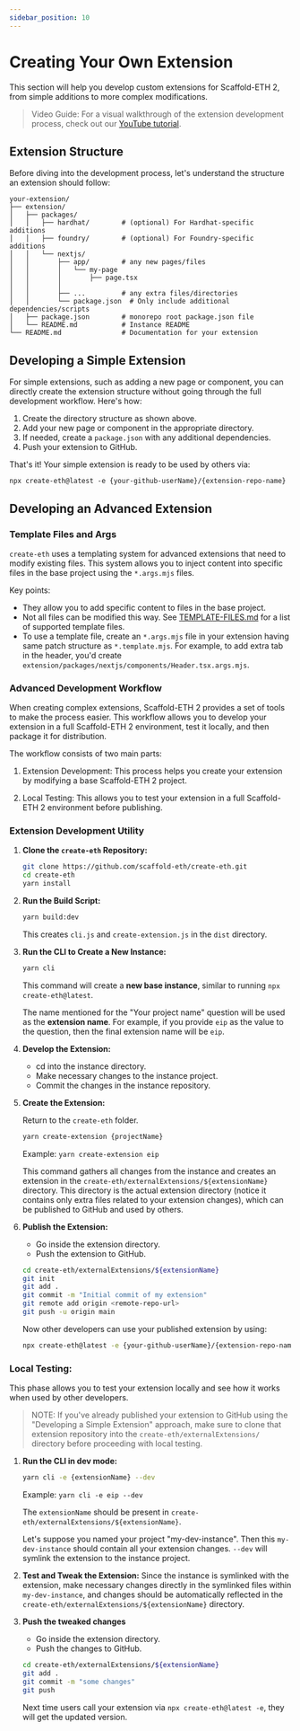 ```yaml
---
sidebar_position: 10
---
```


# Creating Your Own Extension

This section will help you develop custom extensions for Scaffold-ETH 2, from simple additions to more complex modifications.

> Video Guide: For a visual walkthrough of the extension development process, check out our [YouTube tutorial](https://youtu.be/XQCv533XGZk?si=dlJH4zd4b99_6soW).

## Extension Structure

Before diving into the development process, let's understand the structure an extension should follow:

```
your-extension/
├── extension/
│   ├── packages/
│   │   ├── hardhat/        # (optional) For Hardhat-specific additions
│   │   ├── foundry/        # (optional) For Foundry-specific additions
│   │   └── nextjs/
│   │       ├── app/        # any new pages/files
│   │       │   └── my-page
│   │       │       ├── page.tsx
│   │       │
│   │       ├── ...         # any extra files/directories
│   │       └── package.json  # Only include additional dependencies/scripts
│   ├── package.json        # monorepo root package.json file
│   └── README.md           # Instance README
└── README.md               # Documentation for your extension
```

## Developing a Simple Extension

For simple extensions, such as adding a new page or component, you can directly create the extension structure without going through the full development workflow. Here's how:

1. Create the directory structure as shown above.
2. Add your new page or component in the appropriate directory.
3. If needed, create a `package.json` with any additional dependencies.
4. Push your extension to GitHub.

That's it! Your simple extension is ready to be used by others via:

```shell
npx create-eth@latest -e {your-github-userName}/{extension-repo-name}
```

## Developing an Advanced Extension

### Template Files and Args

`create-eth` uses a templating system for advanced extensions that need to modify existing files. This system allows you to inject content into specific files in the base project using the `*.args.mjs` files.

Key points:

- They allow you to add specific content to files in the base project.
- Not all files can be modified this way. See [TEMPLATE-FILES.md](./TEMPLATE-FILES.md) for a list of supported template files.
- To use a template file, create an `*.args.mjs` file in your extension having same patch structure as `*.template.mjs`. For example, to add extra tab in the header, you'd create `extension/packages/nextjs/components/Header.tsx.args.mjs`.

### Advanced Development Workflow

When creating complex extensions, Scaffold-ETH 2 provides a set of tools to make the process easier. This workflow allows you to develop your extension in a full Scaffold-ETH 2 environment, test it locally, and then package it for distribution.

The workflow consists of two main parts:

1. Extension Development: This process helps you create your extension by modifying a base Scaffold-ETH 2 project.

2. Local Testing: This allows you to test your extension in a full Scaffold-ETH 2 environment before publishing.

### Extension Development Utility

1. **Clone the `create-eth` Repository:**

   ```bash
   git clone https://github.com/scaffold-eth/create-eth.git
   cd create-eth
   yarn install
   ```

2. **Run the Build Script:**

   ```bash
   yarn build:dev
   ```

   This creates `cli.js` and `create-extension.js` in the `dist` directory.

3. **Run the CLI to Create a New Instance:**

   ```bash
   yarn cli
   ```

   This command will create a **new base instance**, similar to running `npx create-eth@latest`.

   The name mentioned for the "Your project name" question will be used as the **extension name**. For example, if you provide `eip` as the value to the question, then the final extension name will be `eip`.

4. **Develop the Extension:**

   - cd into the instance directory.
   - Make necessary changes to the instance project.
   - Commit the changes in the instance repository.

5. **Create the Extension:**

   Return to the `create-eth` folder.

   ```bash
   yarn create-extension {projectName}
   ```

   Example: `yarn create-extension eip`

   This command gathers all changes from the instance and creates an extension in the `create-eth/externalExtensions/${extensionName}` directory. This directory is the actual extension directory (notice it contains only extra files related to your extension changes), which can be published to GitHub and used by others.

6. **Publish the Extension:**

   - Go inside the extension directory.
   - Push the extension to GitHub.

   ```bash
   cd create-eth/externalExtensions/${extensionName}
   git init
   git add .
   git commit -m "Initial commit of my extension"
   git remote add origin <remote-repo-url>
   git push -u origin main
   ```

   Now other developers can use your published extension by using:

   ```bash
   npx create-eth@latest -e {your-github-userName}/{extension-repo-name}:{extension-branch-name} # extension-branch-name is optional
   ```

### Local Testing:

This phase allows you to test your extension locally and see how it works when used by other developers.

> NOTE: If you've already published your extension to GitHub using the "Developing a Simple Extension" approach, make sure to clone that extension repository into the `create-eth/externalExtensions/` directory before proceeding with local testing.

1. **Run the CLI in dev mode:**

   ```bash
   yarn cli -e {extensionName} --dev
   ```

   Example: `yarn cli -e eip --dev`

   The `extensionName` should be present in `create-eth/externalExtensions/${extensionName}`.

   Let's suppose you named your project "my-dev-instance". Then this `my-dev-instance` should contain all your extension changes. `--dev` will symlink the extension to the instance project.

2. **Test and Tweak the Extension:**
   Since the instance is symlinked with the extension, make necessary changes directly in the symlinked files within `my-dev-instance`, and changes should be automatically reflected in the `create-eth/externalExtensions/${extensionName}` directory.

3. **Push the tweaked changes**

   - Go inside the extension directory.
   - Push the changes to GitHub.

   ```bash
   cd create-eth/externalExtensions/${extensionName}
   git add .
   git commit -m "some changes"
   git push
   ```

   Next time users call your extension via `npx create-eth@latest -e`, they will get the updated version.
